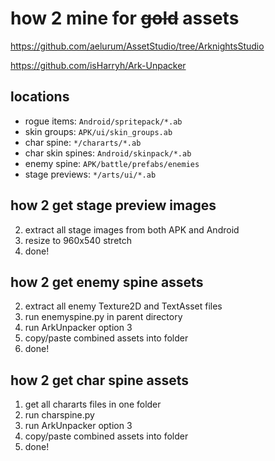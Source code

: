 # how 2 mine for ~~gold~~ assets

https://github.com/aelurum/AssetStudio/tree/ArknightsStudio

https://github.com/isHarryh/Ark-Unpacker

## locations
- rogue items: `Android/spritepack/*.ab`
- skin groups: `APK/ui/skin_groups.ab`
- char spine: `*/chararts/*.ab`
- char skin spines: `Android/skinpack/*.ab`
- enemy spine: `APK/battle/prefabs/enemies`
- stage previews: `*/arts/ui/*.ab`

## how 2 get stage preview images
2. extract all stage images from both APK and Android
3. resize to 960x540 stretch
4. done!

## how 2 get enemy spine assets
2. extract all enemy Texture2D and TextAsset files
3. run enemyspine.py in parent directory
4. run ArkUnpacker option 3
5. copy/paste combined assets into folder
6. done!

## how 2 get char spine assets
1. get all chararts files in one folder
2. run charspine.py
3. run ArkUnpacker option 3
4. copy/paste combined assets into folder
5. done!